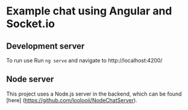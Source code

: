 # Example chat using Angular and Socket.io

## Development server
To run use Run `ng serve` and navigate to http://localhost:4200/


## Node server
This project uses a Node.js server in the backend, which can be found [here] (https://github.com/loolooii/NodeChatServer).
